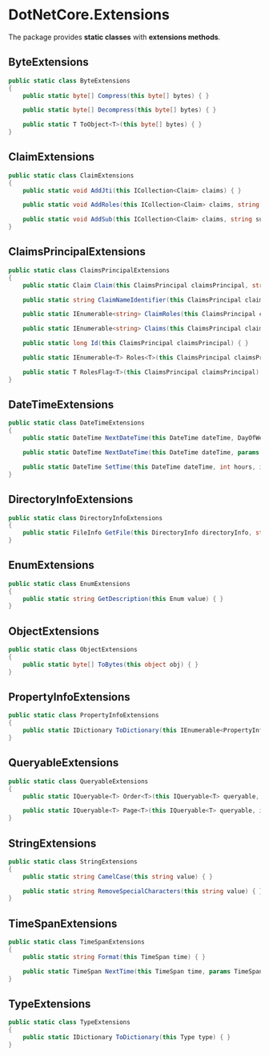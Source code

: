 # DotNetCore.Extensions

The package provides **static classes** with **extensions methods**.

## ByteExtensions

```cs
public static class ByteExtensions
{
    public static byte[] Compress(this byte[] bytes) { }

    public static byte[] Decompress(this byte[] bytes) { }

    public static T ToObject<T>(this byte[] bytes) { }
}
```

## ClaimExtensions

```cs
public static class ClaimExtensions
{
    public static void AddJti(this ICollection<Claim> claims) { }

    public static void AddRoles(this ICollection<Claim> claims, string[] roles) { }

    public static void AddSub(this ICollection<Claim> claims, string sub) { }
}
```

## ClaimsPrincipalExtensions

```cs
public static class ClaimsPrincipalExtensions
{
    public static Claim Claim(this ClaimsPrincipal claimsPrincipal, string claimType) { }

    public static string ClaimNameIdentifier(this ClaimsPrincipal claimsPrincipal) { }

    public static IEnumerable<string> ClaimRoles(this ClaimsPrincipal claimsPrincipal) { }

    public static IEnumerable<string> Claims(this ClaimsPrincipal claimsPrincipal, string claimType) { }

    public static long Id(this ClaimsPrincipal claimsPrincipal) { }

    public static IEnumerable<T> Roles<T>(this ClaimsPrincipal claimsPrincipal) where T : Enum { }

    public static T RolesFlag<T>(this ClaimsPrincipal claimsPrincipal) where T : Enum { }
}
```

## DateTimeExtensions

```cs
public static class DateTimeExtensions
{
    public static DateTime NextDateTime(this DateTime dateTime, DayOfWeek[] days, TimeSpan[] times) { }

    public static DateTime NextDateTime(this DateTime dateTime, params DayOfWeek[] days) { }

    public static DateTime SetTime(this DateTime dateTime, int hours, int minutes, int seconds) { }
}
```

## DirectoryInfoExtensions

```cs
public static class DirectoryInfoExtensions
{
    public static FileInfo GetFile(this DirectoryInfo directoryInfo, string name) { }
}
```

## EnumExtensions

```cs
public static class EnumExtensions
{
    public static string GetDescription(this Enum value) { }
}
```

## ObjectExtensions

```cs
public static class ObjectExtensions
{
    public static byte[] ToBytes(this object obj) { }
}
```

## PropertyInfoExtensions

```cs
public static class PropertyInfoExtensions
{
    public static IDictionary ToDictionary(this IEnumerable<PropertyInfo> properties) { }
}
```

## QueryableExtensions

```cs
public static class QueryableExtensions
{
    public static IQueryable<T> Order<T>(this IQueryable<T> queryable, string property, bool ascending) { }

    public static IQueryable<T> Page<T>(this IQueryable<T> queryable, int index, int size) { }
}
```

## StringExtensions

```cs
public static class StringExtensions
{
    public static string CamelCase(this string value) { }

    public static string RemoveSpecialCharacters(this string value) { }
}
```

## TimeSpanExtensions

```cs
public static class TimeSpanExtensions
{
    public static string Format(this TimeSpan time) { }

    public static TimeSpan NextTime(this TimeSpan time, params TimeSpan[] times) { }
}
```

## TypeExtensions

```cs
public static class TypeExtensions
{
    public static IDictionary ToDictionary(this Type type) { }
}
```
